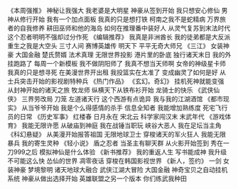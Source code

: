 《本周强推》
神秘让我强大
我老婆是大明星
神豪从签到开始
我只想安心修仙
男神从修行开始
我有一个加点面板
我真的只是想打铁
柯南之我不是蛇精病
万界旅者的自我修养
耕田巫师和他的海岛
如何在推理番中装好人
从灵气复苏到末法时代
这个忍者明明不强却过分作死
《编辑推荐》
我真是非洲酋长
我的徒弟都是大反派
重生之我是大空头
三寸人间
赛博英雄传
明天下
平平无奇大师兄
《三江》
女装神豪
大国金融
楚氏赘婿
法术真理
无限世界投影
港片里的卧底
独行诸天末日
我的外挂跑路了
每周一个新模板
我不做阴阳师了
我真不想当天师啊
女帝的神级星卡师
我真的只是想寻死
在美漫世界开出租
我投篮实在太准了
变成幽灵了如何是好
从士兵突击开始的影视剧特种兵
《热门作品》
《玄幻。奇幻》
挂机死神就能变强
从封神开始的诸天之旅
牧龙师
纵横天下从铁布衫开始
龙骑士的快乐
《武侠仙侠》
三界劳改局
刀笼
左道诸天行
这个西游有点诡异
我与我的江湖酒馆
《都市现实》
从当爷爷开始
我是个么得感情的杀手
信息全知者
我能增加熟练度
死宅飞行员的日常
《历史军事》
红楼春
日月永在
宋北云
科学家闯汉末
末武年代
《游戏体育》
我能无限许愿
从破庙到神庭
我在战锤当职玩
峡谷大恶人
我在足坛当主角
《科幻悬疑》
从美漫开始报答祖国
无限地球卫士
穿梭诸天的军火狂人
我能无限暴兵
我的寄生灵种
《轻小说》
盾之忍者
当圣主有聊天群
从火影开始签到
秀在一刀999之后
模拟神仙是什么体验
《新书推荐》
我的重返人生
写书能成神
我升级不可能这么快
怂仙的世界
凋零夜话
穿梭在韩国影视世界
《新人，签约》
一剑
女装神豪
梦境黎明
诸天地球大融合
武侠江湖大冒险
大国金融
神奇宝贝之自动挂机系统
神豪从做出选择开始
英雄联盟之另一个版本
你们练武我种田